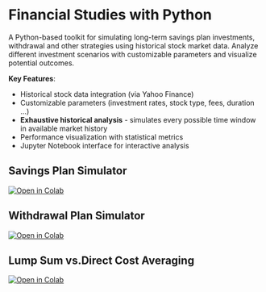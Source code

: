 # Financial Studies with Python

A Python-based toolkit for simulating long-term savings plan investments, withdrawal and other strategies using historical stock market data. Analyze different investment scenarios with customizable parameters and visualize potential outcomes.

**Key Features**:
- Historical stock data integration (via Yahoo Finance)
- Customizable parameters (investment rates, stock type, fees, duration ...)
- **Exhaustive historical analysis** - simulates every possible time window in available market history
- Performance visualization with statistical metrics
- Jupyter Notebook interface for interactive analysis

## Savings Plan Simulator
[![Open in Colab](https://colab.research.google.com/assets/colab-badge.svg)](https://colab.research.google.com/github/nezmotic/financial_studies/blob/master/notebooks/savings_plan.ipynb)

## Withdrawal Plan Simulator
[![Open in Colab](https://colab.research.google.com/assets/colab-badge.svg)](https://colab.research.google.com/github/nezmotic/financial_studies/blob/master/notebooks/withdrawal_plan.ipynb)

## Lump Sum vs.Direct Cost Averaging
[![Open in Colab](https://colab.research.google.com/assets/colab-badge.svg)](https://colab.research.google.com/github/nezmotic/financial_studies/blob/master/notebooks/lumpsum_vs_dca.ipynb)
